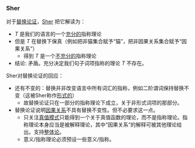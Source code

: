 


### Sher

对于[替换论证](a "PERM")，[Sher](a "2015, The model-theoretic argument: from
skepticism to a new understanding") 把它解读为：
- $T$ 是我们的语言的一个[充分的](a "adequate")指称理论
- 但是 $T$ 在替换下保真（例如把非猫集合赋予“猫”，把非因果关系集合赋予“因果关系”）
  - 得到 $T$ 是一个[不充分的](a "inadequate")指称理论
- 结论: 矛盾。充分决定我们句子词项指称的理论 $T$ 不存在。

Sher对替换论证的回应：
- 还有不变的：替换并非改变语言中所有词汇的指称，例如二阶谓词保持替换不变（这被Sher称作[形式的](a "formal")）
  - 故替换论证只在一部分的指称理论下成立，关于非形式词项的那部分。 
- 替换论证说明[因果关系](a "causal relation")不具有替换不变性。但不必要求这一点。
  - 只关注[真值模式](a "patterns of truth values")只能得到一个关于真值函数的理论，而不是指称理论。指称理论本身应当是被解释理论，其中“因果关系”的解释可被其他理论给出。支持[整体论](a "holist")。
  - 意义/指称理论必须预设一些意义/指称。

